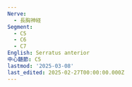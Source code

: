 ```yaml
---
Nerve:
  - 長胸神経
Segment:
  - C5
  - C6
  - C7
English: Serratus anterior
中心髄節: C5
lastmod: '2025-03-08'
last_edited: 2025-02-27T00:00:00.000Z
---
```



